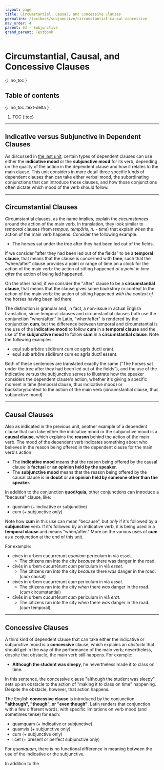 ```yaml
---
layout: page
title: Circumstantial, Causal, and Concessive Clauses
permalink: /textbook/subjunctive/circumstantial-causal-concessive
nav_order: 4
parent: 03 - Subjunctive
grand_parent: Textbook
---
```


# Circumstantial, Causal, and Concessive Clauses
{: .no_toc }

## Table of contents
{: .no_toc .text-delta }

1. TOC
{:toc}

***

## Indicative versus Subjunctive in Dependent Clauses

As discussed in [the last unit](sequence-of-tenses), certain types of dependent clauses can use either the **indicative mood** or the **subjunctive mood** for its verb, depending on the quality of the action in the dependent clause and how it relates to the main clause. This unit considers in more detail three specific kinds of dependent clauses than can take either verbal mood, the subordinating conjunctions that can introduce those clauses, and how those conjunctions often dictate which mood of the verb should follow.

***

## Circumstantial Clauses

Circumstantial clauses, as the name implies, explain the *circumstances* around the action of the main verb. In translation, they look similar to *temporal* clauses (from *tempus, tempōris, n. - time*) that explain *when* the action of the main verb happens. Consider the following example:

* The horses sat under the tree after they had been led out of the fields.

If we consider "after they had been led out of the fields" to be a **temporal clause**, that means that the clause is concerned with **time**, such that the "when/after" clause provides a point or range of time on a clock for the action of the main verb: the action of sitting happened *at a point in time after* the action of being led happened.

On the other hand, if we consider the "after" clause to be a **circumstantial clause**, that means that the clause gives some backstory or context to the action of the main verb: the action of sitting happened *with the context of* the horses having been led there.

The distinction is granular and, in fact, a non-issue in actual English translation, since temporal clauses and circumstantial clauses both use the conjunction "when/after." In Latin, "when/after" is rendered by the conjunction **cum**, but the difference between temporal and circumstantial is the use of the **indicative mood** to follow **cum** in a **temporal clause** and the use of the **subjunctive mood** to follow **cum** in a **circumstantial clause**. Note the following examples:

* equī sub arbōre sēdērunt cum ex agrīs ductī erant.
* equī sub arbōre sēdērunt cum ex agrīs ductī essent.

Both of these sentences are translated exactly the same ("The horses sat under the tree after they had been led out of the fields"), and the use of the indicative versus the subjunctive serves to illustrate how the speaker considers the dependent clause's action, whether it's giving a specific moment in time (temporal clause, thus indicative mood) or backstory/context to the action of the main verb (circumstantial clause, thus subjunctive mood).

***

## Causal Clauses

Also as indicated in the previous unit, another example of a dependent clause that can take either the indicative mood or the subjunctive mood is a **causal clause**, which explains the **reason** behind the action of the main verb. The mood of the dependent verb indicates something about who believes in the reason being offered in the dependent clause for the main verb's action:
* The **indicative mood** means that the reason being offered by the causal clause is **factual** or **an opinion held by the speaker**. 
* The **subjunctive mood** means that the reason being offered by the causal clause is **in doubt** or **an opinion held by someone other than the speaker.**

In addition to the conjunction **quod/quia**, other conjunctions can introduce a "because" clause, like:
* quoniam (+ indicative or subjunctive)
* cum (+ subjunctive *only*)

Note how **cum** in this use can mean "because", but *only* if it's followed by a **subjunctive** verb. If it's followed by an indicative verb, it is being used in a **temporal clause** and means "when/after." More on the various uses of **cum** as a conjunction at the end of this unit.

For example:

* cīvēs in urbem cucurrērunt *quoniam* periculum in viā esset.
    * The citizens ran into the city *because* there was danger in the road.
* cīvēs in urbem cucurrērunt *cum* periculum in viā *esset*.
    * The citizens ran into the city *because* there *was* danger in the road. (*cum* causal)
* cīvēs in urbem cucurrērunt *cum* periculum in viā *esset*.
    * The citizens ran into the city *when* there *was* danger in the road. (*cum* circumstantial)
* cīvēs in urbem cucurrērunt *cum* periculum in viā *erat*.
    * The citizens ran into the city *when* there *was* danger in the road. (*cum* temporal)

***

## Concessive Clauses

A third kind of dependent clause that can take either the indicative or subjunctive mood is a **concessive** clause, which explains an *obstacle* that should get in the way of the performance of the main verb; nevertheless, despite that obstacle, the main verb still happens. For example:

* **Although the student was sleepy**, he nevertheless made it to class on time.

In this sentence, the concessive clause "although the student was sleepy" sets up an obstacle to the action of "making it to class on time" happening. Despite the obstacle, however, that action happens.

The English **concessive clause** is introduced by the conjunction **"although", "though", or "even though"**. Latin renders that conjunction with a few different words, with specific limitations on verb mood (and sometimes tense) for each:

* quamquam (+ indicative or subjunctive)
* quamvis (+ subjunctive only)
* cum (+ subjunctive only)
* licet (+ present or perfect subjunctive only)

For *quamquam*, there is no functional difference in meaning between the use of the indicative or the subjunctive.

In addition to the 